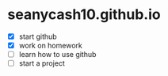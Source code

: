 # seanycash10.github.io #

- [X] start github
- [X] work on homework
- [ ] learn how to use github
- [ ] start a project
